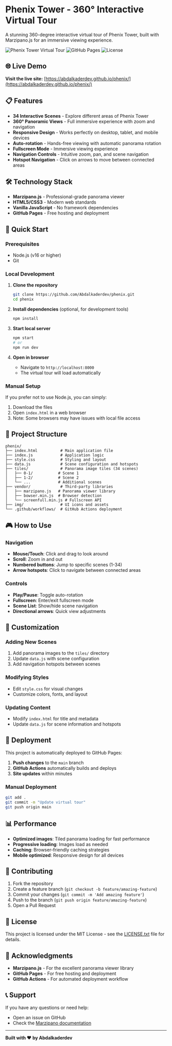 # Phenix Tower - 360° Interactive Virtual Tour

A stunning 360-degree interactive virtual tour of Phenix Tower, built with Marzipano.js for an immersive viewing experience.

![Phenix Tower Virtual Tour](https://img.shields.io/badge/Status-Live-brightgreen)
![GitHub Pages](https://img.shields.io/badge/GitHub%20Pages-Live-blue)
![License](https://img.shields.io/badge/License-MIT-green)

## 🌐 Live Demo

**Visit the live site:** [https://abdalkaderdev.github.io/phenix/](https://abdalkaderdev.github.io/phenix/)

## 📋 Features

- **34 Interactive Scenes** - Explore different areas of Phenix Tower
- **360° Panoramic Views** - Full immersive experience with zoom and navigation
- **Responsive Design** - Works perfectly on desktop, tablet, and mobile devices
- **Auto-rotation** - Hands-free viewing with automatic panorama rotation
- **Fullscreen Mode** - Immersive viewing experience
- **Navigation Controls** - Intuitive zoom, pan, and scene navigation
- **Hotspot Navigation** - Click on arrows to move between connected areas

## 🛠️ Technology Stack

- **Marzipano.js** - Professional-grade panorama viewer
- **HTML5/CSS3** - Modern web standards
- **Vanilla JavaScript** - No framework dependencies
- **GitHub Pages** - Free hosting and deployment

## 🚀 Quick Start

### Prerequisites
- Node.js (v16 or higher)
- Git

### Local Development

1. **Clone the repository**
   ```bash
   git clone https://github.com/Abdalkaderdev/phenix.git
   cd phenix
   ```

2. **Install dependencies** (optional, for development tools)
   ```bash
   npm install
   ```

3. **Start local server**
   ```bash
   npm start
   # or
   npm run dev
   ```

4. **Open in browser**
   - Navigate to `http://localhost:8000`
   - The virtual tour will load automatically

### Manual Setup
If you prefer not to use Node.js, you can simply:
1. Download the files
2. Open `index.html` in a web browser
3. Note: Some browsers may have issues with local file access

## 📁 Project Structure

```
phenix/
├── index.html          # Main application file
├── index.js            # Application logic
├── style.css           # Styling and layout
├── data.js             # Scene configuration and hotspots
├── tiles/              # Panorama image tiles (34 scenes)
│   ├── 0-1/           # Scene 1
│   ├── 1-2/           # Scene 2
│   └── ...            # Additional scenes
├── vendor/             # Third-party libraries
│   ├── marzipano.js   # Panorama viewer library
│   ├── bowser.min.js  # Browser detection
│   └── screenfull.min.js # Fullscreen API
├── img/                # UI icons and assets
└── .github/workflows/  # GitHub Actions deployment
```

## 🎮 How to Use

### Navigation
- **Mouse/Touch**: Click and drag to look around
- **Scroll**: Zoom in and out
- **Numbered buttons**: Jump to specific scenes (1-34)
- **Arrow hotspots**: Click to navigate between connected areas

### Controls
- **Play/Pause**: Toggle auto-rotation
- **Fullscreen**: Enter/exit fullscreen mode
- **Scene List**: Show/hide scene navigation
- **Directional arrows**: Quick view adjustments

## 🔧 Customization

### Adding New Scenes
1. Add panorama images to the `tiles/` directory
2. Update `data.js` with scene configuration
3. Add navigation hotspots between scenes

### Modifying Styles
- Edit `style.css` for visual changes
- Customize colors, fonts, and layout

### Updating Content
- Modify `index.html` for title and metadata
- Update `data.js` for scene information and hotspots

## 🚀 Deployment

This project is automatically deployed to GitHub Pages:

1. **Push changes** to the `main` branch
2. **GitHub Actions** automatically builds and deploys
3. **Site updates** within minutes

### Manual Deployment
```bash
git add .
git commit -m "Update virtual tour"
git push origin main
```

## 📊 Performance

- **Optimized images**: Tiled panorama loading for fast performance
- **Progressive loading**: Images load as needed
- **Caching**: Browser-friendly caching strategies
- **Mobile optimized**: Responsive design for all devices

## 🤝 Contributing

1. Fork the repository
2. Create a feature branch (`git checkout -b feature/amazing-feature`)
3. Commit your changes (`git commit -m 'Add amazing feature'`)
4. Push to the branch (`git push origin feature/amazing-feature`)
5. Open a Pull Request

## 📄 License

This project is licensed under the MIT License - see the [LICENSE.txt](LICENSE.txt) file for details.

## 🙏 Acknowledgments

- **Marzipano.js** - For the excellent panorama viewer library
- **GitHub Pages** - For free hosting and deployment
- **GitHub Actions** - For automated deployment workflow

## 📞 Support

If you have any questions or need help:
- Open an issue on GitHub
- Check the [Marzipano documentation](http://www.marzipano.net/)

---

**Built with ❤️ by Abdalkaderdev** 